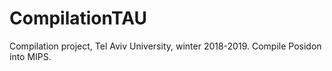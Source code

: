 # CompilationTAU
Compilation project, Tel Aviv University, winter 2018-2019. Compile Posidon into MIPS.
